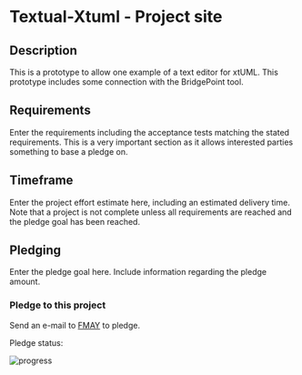 # Textual-Xtuml - Project site

## Description
  
This is a prototype to allow one example of a text editor for xtUML.  This prototype includes some connection with the BridgePoint tool.
  
## Requirements
  
Enter the requirements including the acceptance tests matching the stated requirements.  This is a very important section as it allows interested parties something to base a pledge on.  
  
## Timeframe  
  
Enter the project effort estimate here, including an estimated delivery time.  Note that a project is not complete unless all requirements are reached and the pledge goal has been reached.  
  
## Pledging
  
Enter the pledge goal here.  Include information regarding the pledge amount.
  
### Pledge to this project
Send an e-mail to [FMAY](mailto:travis.london@gmail.com) to pledge.  
  
Pledge status:  
  
![progress](http://progressed.io/bar/0 "progress")

  